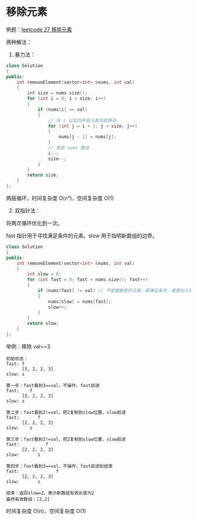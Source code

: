 # 移除元素

例题：[leetcode 27 移除元素](https://leetcode.cn/problems/remove-element/description/)

两种解法：

1. 暴力法：

```cpp
class Solution
{
public:
    int removeElement(vector<int> &nums, int val)
    {
        int size = nums.size();
        for (int i = 0; i < size; i++)
        {
            if (nums[i] == val)
            {
                // 将 i 以后的所有元素向前移动
                for (int j = i + 1; j < size; j++)
                {
                    nums[j - 1] = nums[j];
                }
                // 更新 nums 数组
                i--;
                size--;
            }
        }
        return size;
    }
};
```

两层循环，时间复杂度 O(n²)，空间复杂度 O(1)

2. 双指针法：

将两次循环优化到一次。

fast 指针用于寻找满足条件的元素。slow 用于指明新数组的边界。

```cpp
class Solution
{
public:
    int removeElement(vector<int> &nums, int val)
    {
        int slow = 0;
        for (int fast = 0; fast < nums.size(); fast++)
        {
            if (nums[fast] != val) // 不是要删除的元素，即满足条件，需要加入新数组里
            {
                nums[slow] = nums[fast];
                slow++;
            }
        }
        return slow;
    }
};
```

举例：移除 val==3

```
初始状态：
fast: f
      [3, 2, 2, 3]
slow: s

第一步：fast看到3==val，不操作，fast前进
fast:    f
      [3, 2, 2, 3]
slow: s

第二步：fast看到2!=val，把2复制到slow位置，slow前进
fast:       f
      [2, 2, 2, 3]
slow:    s

第三步：fast看到2!=val，把2复制到slow位置，slow前进
fast:          f
      [2, 2, 2, 3]
slow:       s

第四步：fast看到3==val，不操作，fast前进到结束
fast:              f
      [2, 2, 2, 3]
slow:       s

结束：返回slow=2，表示新数组有效长度为2
最终有效数组：[2,2]
```

时间复杂度 O(n)，空间复杂度 O(1)

